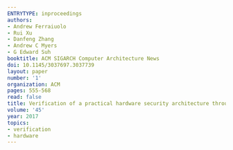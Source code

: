 ```yaml
---
ENTRYTYPE: inproceedings
authors:
- Andrew Ferraiuolo
- Rui Xu
- Danfeng Zhang
- Andrew C Myers
- G Edward Suh
booktitle: ACM SIGARCH Computer Architecture News
doi: 10.1145/3037697.3037739
layout: paper
number: '1'
organization: ACM
pages: 555-568
read: false
title: Verification of a practical hardware security architecture through static information flow analysis
volume: '45'
year: 2017
topics:
- verification
- hardware
---
```


